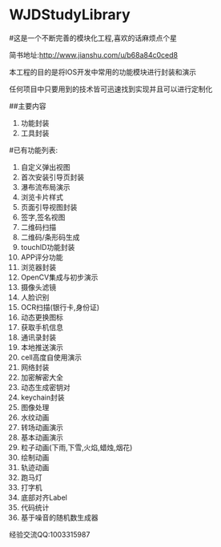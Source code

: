 # WJDStudyLibrary

#这是一个不断完善的模块化工程,喜欢的话麻烦点个星

简书地址:http://www.jianshu.com/u/b68a84c0ced8

本工程的目的是将IOS开发中常用的功能模块进行封装和演示

任何项目中只要用到的技术皆可迅速找到实现并且可以进行定制化



##主要内容
1. 功能封装
2. 工具封装

#已有功能列表:
1. 自定义弹出视图
2. 首次安装引导页封装
3. 瀑布流布局演示
4. 浏览卡片样式
5. 页面引导视图封装
6. 签字,签名视图
7. 二维码扫描
8. 二维码/条形码生成
9. touchID功能封装
10. APP评分功能
11. 浏览器封装
12. OpenCV集成与初步演示
13. 摄像头滤镜
14. 人脸识别
15. OCR扫描(银行卡,身份证)
16. 动态更换图标
17. 获取手机信息
18. 通讯录封装
19. 本地推送演示
20. cell高度自使用演示
21. 网络封装
22. 加密解密大全
23. 动态生成密钥对
24. keychain封装
25. 图像处理
26. 水纹动画
27. 转场动画演示
28. 基本动画演示
29. 粒子动画(下雨,下雪,火焰,蜡烛,烟花)
30. 绘制动画
31. 轨迹动画
32. 跑马灯
33. 打字机
34. 底部对齐Label
35. 代码统计
36. 基于噪音的随机数生成器

经验交流QQ:1003315987
